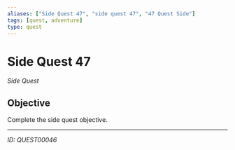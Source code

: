 ```yaml
---
aliases: ["Side Quest 47", "side quest 47", "47 Quest Side"]
tags: [quest, adventure]
type: quest
---
```


# Side Quest 47

*Side Quest*

## Objective
Complete the side quest objective.

---
*ID: QUEST00046*